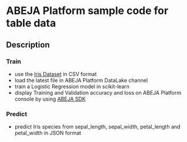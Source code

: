 ABEJA Platform sample code for table data
===

## Description
### Train
- use the [Iris Dataset](https://scikit-learn.org/stable/auto_examples/datasets/plot_iris_dataset.html) in CSV format
- load the latest file in ABEJA Platform DataLake channel
- train a Logistic Regression model in scikit-learn
- display Training and Validation accuracy and loss on ABEJA Platform console by using [ABEJA SDK](https://sdk-spec.abeja.io/train/index.html)
### Predict
- predict Iris species from sepal_length, sepal_width, petal_length and petal_width in JSON format
